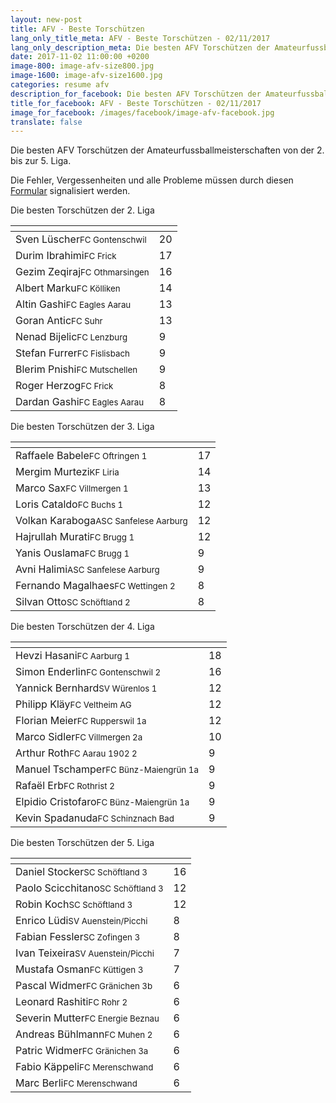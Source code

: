 ```yaml
---
layout: new-post
title: AFV - Beste Torschützen
lang_only_title_meta: AFV - Beste Torschützen - 02/11/2017
lang_only_description_meta: Die besten AFV Torschützen der Amateurfussballmeisterschaften von der 2. bis zur 5. Liga - 02/11/2017
date: 2017-11-02 11:00:00 +0200
image-800: image-afv-size800.jpg
image-1600: image-afv-size1600.jpg
categories: resume afv
description_for_facebook: Die besten AFV Torschützen der Amateurfussballmeisterschaften von der 2. bis zur 5. Liga
title_for_facebook: AFV - Beste Torschützen - 02/11/2017
image_for_facebook: /images/facebook/image-afv-facebook.jpg
translate: false
---
```

Die besten AFV Torschützen der Amateurfussballmeisterschaften von der 2. bis zur 5. Liga.

Die Fehler, Vergessenheiten und alle Probleme müssen durch diesen <a href="/formular-fehlermeldung">Formular</a> signalisiert werden.

Die besten Torschützen der 2. Liga

<table class="table"><thead><tr><th><i class="fa fa-male"></i></th><th><i class="fa fa-futbol-o"></i></th></tr></thead><tbody><tr><td>Sven Lüscher<span class='d-block team-name'><small>FC Gontenschwil</small></span></td><td>20</td></tr><tr><td>Durim Ibrahimi<span class='d-block team-name'><small>FC Frick</small></span></td><td>17</td></tr><tr><td>Gezim Zeqiraj<span class='d-block team-name'><small>FC Othmarsingen</small></span></td><td>16</td></tr><tr><td>Albert Marku<span class='d-block team-name'><small>FC Kölliken</small></span></td><td>14</td></tr><tr><td>Altin Gashi<span class='d-block team-name'><small>FC Eagles Aarau</small></span></td><td>13</td></tr><tr><td>Goran Antic<span class='d-block team-name'><small>FC Suhr</small></span></td><td>13</td></tr><tr><td>Nenad Bijelic<span class='d-block team-name'><small>FC Lenzburg</small></span></td><td>9</td></tr><tr><td>Stefan Furrer<span class='d-block team-name'><small>FC Fislisbach</small></span></td><td>9</td></tr><tr><td>Blerim Pnishi<span class='d-block team-name'><small>FC Mutschellen</small></span></td><td>9</td></tr><tr><td>Roger Herzog<span class='d-block team-name'><small>FC Frick</small></span></td><td>8</td></tr><tr><td>Dardan Gashi<span class='d-block team-name'><small>FC Eagles Aarau</small></span></td><td>8</td></tr></tbody></table>

Die besten Torschützen der 3. Liga

<table class="table"><thead><tr><th><i class="fa fa-male"></i></th><th><i class="fa fa-futbol-o"></i></th></tr></thead><tbody><tr><td>Raffaele Babele<span class='d-block team-name'><small>FC Oftringen 1</small></span></td><td>17</td></tr><tr><td>Mergim Murtezi<span class='d-block team-name'><small>KF Liria</small></span></td><td>14</td></tr><tr><td>Marco Sax<span class='d-block team-name'><small>FC Villmergen 1</small></span></td><td>13</td></tr><tr><td>Loris Cataldo<span class='d-block team-name'><small>FC Buchs 1</small></span></td><td>12</td></tr><tr><td>Volkan Karaboga<span class='d-block team-name'><small>ASC Sanfelese Aarburg</small></span></td><td>12</td></tr><tr><td>Hajrullah Murati<span class='d-block team-name'><small>FC Brugg 1</small></span></td><td>12</td></tr><tr><td>Yanis Ouslama<span class='d-block team-name'><small>FC Brugg 1</small></span></td><td>9</td></tr><tr><td>Avni Halimi<span class='d-block team-name'><small>ASC Sanfelese Aarburg</small></span></td><td>9</td></tr><tr><td>Fernando Magalhaes<span class='d-block team-name'><small>FC Wettingen 2</small></span></td><td>8</td></tr><tr><td>Silvan Otto<span class='d-block team-name'><small>SC Schöftland 2</small></span></td><td>8</td></tr></tbody></table>

Die besten Torschützen der 4. Liga

<table class="table"><thead><tr><th><i class="fa fa-male"></i></th><th><i class="fa fa-futbol-o"></i></th></tr></thead><tbody><tr><td>Hevzi Hasani<span class='d-block team-name'><small>FC Aarburg 1</small></span></td><td>18</td></tr><tr><td>Simon Enderlin<span class='d-block team-name'><small>FC Gontenschwil 2</small></span></td><td>16</td></tr><tr><td>Yannick Bernhard<span class='d-block team-name'><small>SV Würenlos 1</small></span></td><td>12</td></tr><tr><td>Philipp Kläy<span class='d-block team-name'><small>FC Veltheim AG</small></span></td><td>12</td></tr><tr><td>Florian Meier<span class='d-block team-name'><small>FC Rupperswil 1a</small></span></td><td>12</td></tr><tr><td>Marco Sidler<span class='d-block team-name'><small>FC Villmergen 2a</small></span></td><td>10</td></tr><tr><td>Arthur Roth<span class='d-block team-name'><small>FC Aarau 1902 2</small></span></td><td>9</td></tr><tr><td>Manuel Tschamper<span class='d-block team-name'><small>FC Bünz-Maiengrün 1a</small></span></td><td>9</td></tr><tr><td>Rafaël Erb<span class='d-block team-name'><small>FC Rothrist 2</small></span></td><td>9</td></tr><tr><td>Elpidio Cristofaro<span class='d-block team-name'><small>FC Bünz-Maiengrün 1a</small></span></td><td>9</td></tr><tr><td>Kevin Spadanuda<span class='d-block team-name'><small>FC Schinznach Bad</small></span></td><td>9</td></tr></tbody></table>

Die besten Torschützen der 5. Liga

<table class="table"><thead><tr><th><i class="fa fa-male"></i></th><th><i class="fa fa-futbol-o"></i></th></tr></thead><tbody><tr><td>Daniel Stocker<span class='d-block team-name'><small>SC Schöftland 3</small></span></td><td>16</td></tr><tr><td>Paolo Scicchitano<span class='d-block team-name'><small>SC Schöftland 3</small></span></td><td>12</td></tr><tr><td>Robin Koch<span class='d-block team-name'><small>SC Schöftland 3</small></span></td><td>12</td></tr><tr><td>Enrico Lüdi<span class='d-block team-name'><small>SV Auenstein/Picchi</small></span></td><td>8</td></tr><tr><td>Fabian Fessler<span class='d-block team-name'><small>SC Zofingen 3</small></span></td><td>8</td></tr><tr><td>Ivan Teixeira<span class='d-block team-name'><small>SV Auenstein/Picchi</small></span></td><td>7</td></tr><tr><td>Mustafa Osman<span class='d-block team-name'><small>FC Küttigen 3</small></span></td><td>7</td></tr><tr><td>Pascal Widmer<span class='d-block team-name'><small>FC Gränichen 3b</small></span></td><td>6</td></tr><tr><td>Leonard Rashiti<span class='d-block team-name'><small>FC Rohr 2</small></span></td><td>6</td></tr><tr><td>Severin Mutter<span class='d-block team-name'><small>FC Energie Beznau</small></span></td><td>6</td></tr><tr><td>Andreas Bühlmann<span class='d-block team-name'><small>FC Muhen 2</small></span></td><td>6</td></tr><tr><td>Patric Widmer<span class='d-block team-name'><small>FC Gränichen 3a</small></span></td><td>6</td></tr><tr><td>Fabio Käppeli<span class='d-block team-name'><small>FC Merenschwand</small></span></td><td>6</td></tr><tr><td>Marc Berli<span class='d-block team-name'><small>FC Merenschwand</small></span></td><td>6</td></tr></tbody></table>

